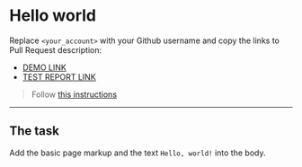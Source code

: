 # Hello world
Replace `<your_account>` with your Github username and copy the links to Pull Request description:
- [DEMO LINK](https://Rina07.github.io/layout_hello-world/)
- [TEST REPORT LINK](https://Rina07.github.io/layout_hello-world/report/html_report/)

> Follow [this instructions](https://mate-academy.github.io/layout_task-guideline/#how-to-solve-the-layout-tasks-on-github)
___

## The task
Add the basic page markup and the text `Hello, world!` into the body.
